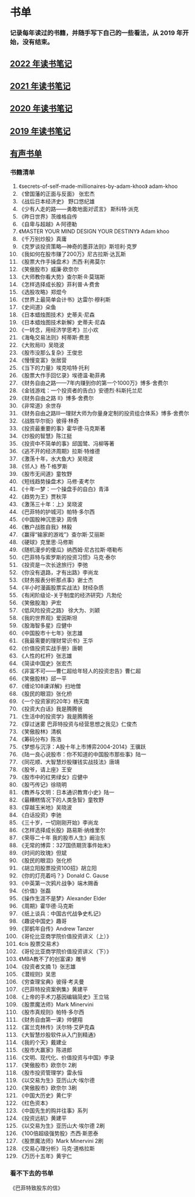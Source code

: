 # 书单
### 记录每年读过的书籍，并随手写下自己的一些看法，从 2019 年开始，没有结束。
## [2022 年读书笔记](https://github.com/zhanwen/booklist/blob/master/2022%E5%B9%B4%E8%AF%BB%E4%B9%A6%E7%AC%94%E8%AE%B0.md)
## [2021 年读书笔记](https://github.com/zhanwen/booklist/blob/master/2021%E5%B9%B4%E8%AF%BB%E4%B9%A6%E7%AC%94%E8%AE%B0.md)
## [2020 年读书笔记](https://github.com/zhanwen/booklist/blob/master/2020%E5%B9%B4%E8%AF%BB%E4%B9%A6%E7%AC%94%E8%AE%B0.md)
##  [2019 年读书笔记](https://github.com/zhanwen/booklist/blob/master/2019%E5%B9%B4%E8%AF%BB%E4%B9%A6%E7%AC%94%E8%AE%B0.md)
##  [有声书单](https://github.com/zhanwen/booklist/blob/master/%E6%9C%89%E5%A3%B0%E4%B9%A6%E8%AE%B0%E5%BD%95.md)
### 书籍清单
1. 《secrets-of-self-made-millionaires-by-adam-khoo》 adam-khoo   
2. 《曾国藩的正面与反面》 张宏杰   
3. 《战后日本经济史》 野口悠纪雄   
4. 《少有人走的路——勇敢地面对谎言》 斯科特·派克  
5. 《昨日世界》茨维格自传  
6. 《自卑与超越》A·阿德勒  
7. 《MASTER YOUR MIND DESIGN YOUR DESTINY》 Adam khoo    
8. 《千万别炒股》真庸    
9. 《克罗谈投资策略—神奇的墨菲法则》斯坦利·克罗   
10. 《我如何在股市赚了200万》尼古拉斯·达瓦斯  
11. 《股票大作手操盘术》杰西·利弗莫尔  
12. 《笑傲股市》威廉·欧奈尔   
13. 《大师教你看大势》查尔斯·R·莫瑞斯  
14. 《怎样选择成长股》菲利普·A·费舍  
15. 《选股攻略》郑焜今    
16. 《世界上最简单会计书》达雷尔·穆利斯  
17. 《史间道》朵鱼  
18. 《日本蜡烛图技术》史蒂夫·尼森  
19. 《日本蜡烛图技术新解》史蒂夫·尼森  
20. 《一转念，用经济学思考》兰小欢 
21. 《海龟交易法则》柯蒂斯·费思   
22. 《大败局II》吴晓波  
23. 《股市没那么复杂》王俊忠    
24. 《慢慢变富》张居营  
25. 《当下的力量》埃克哈特·托利   
26. 《股票大作手回忆录》埃德温·勒菲弗  
27. 《财务自由之路——7年内赚到你的第一个1000万》博多·舍费尔  
28. 《金钱游戏：一个投资者的告白》安德烈·科斯托兰尼  
29. 《财务自由之路 II》博多·舍费尔  
30. 《非常道》余世存  
31. 《财务自由之路III—理财大师为你量身定制的投资组合体系》博多·舍费尔 
32. 《战胜华尔街》彼得·林奇 
33. 《投资最重要的事》霍华德·马克斯著 
34. 《炒股的智慧》陈江挺 
35. 《投资中不简单的事》邱国鹭、冯柳等著 
36. 《逃不开的经济周期》拉斯·特维德  
37. 《激荡十年，水大鱼大》吴晓波  
38. 《邻人》杨·T·格罗斯  
39. 《股市无间道》童牧野  
40. 《短线趋势操盘术》马修·麦考尔  
41. 《十年一梦：一个操盘手的自白》青泽 
42. 《趋势为王》贾秋萍 
43. 《激荡三十年：上》吴晓波 
44. 《巴菲特的护城河》帕特·多尔西 
45. 《中国股神沉思录》周倩
46. 《散户战胜自我》林毅 
47. 《赢得“输家的游戏”》查尔斯·艾丽斯 
48. 《硬球》克里思·马修斯 
49. 《随机漫步的傻瓜》纳西姆·尼古拉斯·塔勒布 
50. 《巴菲特与索罗斯的投资习惯》马克·泰尔 
51. 《投资是一次长途旅行》李弛 
52. 《你没有退路，才有出路》李尚龙 
53. 《财务报表分析那点事》谢士杰 
54. 《半小时漫画股票实战法》财经杂质 
55. 《有闲阶级论-关于制度的经济研究》凡勃伦
56. 《笑傲股海》尹宏
57. 《低风险投资之路》 徐大为、刘颖
58. 《我的世界观》爱因斯坦
59. 《股海智多星》应健中
60. 《中国股市十七年》张志雄
61. 《我最需要的理财常识书》王华
62. 《价值投资实战手册》唐朝
63. 《人性的杠杆》张志雄
64. 《简读中国史》张宏杰
65. 《非富不可——曹仁超给年轻人的投资忠告》曹仁超
66. 《笑傲股林》邱一平
67. 《缠论108课详解》扫地僧
68. 《股民的眼泪》张化桥
69. 《一个投资家的20年》杨天南
70. 《投资大白话》我是腾腾爸
71. 《生活中的投资学》我是腾腾爸
72. 《穿过迷雾 巴菲特投资与经营思想之我见》仁俊杰
73. 《笑傲股林》清枫
74. 《筹码分布》陈浩
75. 《梦想与沉浮：A股十年上市博弈2004-2014》王骥跃
76. 《陆一良心说股市：你不知道的中国股市那些事》陆一
77. 《同花顺、大智慧炒股赚钱实战技法》唐靖
78. 《股爷，请上座》王安
79. 《股市中的红男绿女》应健中
80. 《股丐传记》徐晓明
81. 《教养与文明：日本通识教育小史》陆一
82. 《最糟糕情况下的人类急智》童牧野
83. 《穿越玉米地》吴晓波
84. 《白话投资》李驰
85. 《三十岁，一切刚刚开始》李尚龙
86. 《怎样选择成长股》路易斯·纳维里尔
87. 《荣辱二十年 我的股市人生》阚治东
88. 《无常的博弈：327国债期货事件始末》
89. 《时间的玫瑰》但斌
90. 《股民的眼泪》张化桥
91. 《胡立阳股票投资100招》胡立阳
92. 《你的灯亮着吗？》Donald C. Gause
93. 《中英第一次鸦片战争》端木赐香
94. 《价值》张磊
95. 《操作生涯不是梦》Alexander Elder
96. 《周期》霍华德·马克斯
97. 《纸上谈兵：中国古代战争史札记》
98. 《趣说中国史》趣哥
99. 《郭鹤年自传》Andrew Tanzer   
100. 《哥伦比亚商学院价值投资讲义（上）》
101. 《cis 股票交易术》
102. 《哥伦比亚商学院价值投资讲义（下）》
103. 《MBA教不了的创富课》雕爷
104. 《投资者文摘 1》张志雄
105. 《潜规则》吴思
106. 《穷查理宝典》彼得·考夫曼
107. 《巴菲特投资案例集》黄建平
108. 《上帝的手术刀基因编辑简史》王立铭
109. 《股票魔法师》Mark Minervini
110. 《股市真规则》帕特·多尔西
111. 《财务自由第一课》帅健翔
112. 《富兰克林传》沃尔特·艾萨克森
113. 《大智慧炒股软件从入门到精通》
114. 《我的个天》戴建业
115. 《股市大赢家》陈进郎
116. 《文明、现代化、价值投资与中国》李录
117. 《笑傲股市》欧奈尔 2刷
118. 《股市投资管理学》雷永恒
119. 《以交易为生》亚历山大·埃尔德
120. 《笑傲股市》欧奈尔 3刷
121. 《中国大历史》黄仁宇
122. 《红色资本》
123. 《中国先生的购并往事》系列
124. 《投资远航》黄建平
125. 《以交易为生》亚历山大·埃尔德 2刷
126. 《100倍超级强势股》杰西·斯恩泰
127. 《股票魔法师》Mark Minervini  2刷
128. 《交易心理分析》马克·道格拉斯
129. 《万历十五年》黄宇仁

 
### 看不下去的书单
《巴菲特致股东的信》  
